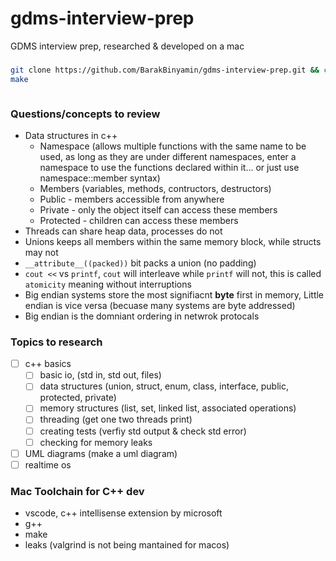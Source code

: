 # gdms-interview-prep
GDMS interview prep, researched & developed on a mac

### 
```bash
git clone https://github.com/BarakBinyamin/gdms-interview-prep.git && cd gdms-interview-prep
make
```
```bash

```

### Questions/concepts to review
- Data structures in c++
    - Namespace (allows multiple functions with the same name to be used, as long as they are under different namespaces, enter a namespace to use the functions declared within it... or just use namespace::member syntax)
    - Members (variables, methods, contructors, destructors)
    - Public - members accessible from anywhere
    - Private - only the object itself can access these members
    - Protected - children can access these members
- Threads can share heap data, processes do not
- Unions keeps all members within the same memory block, while structs may not
- `__attribute__((packed))` bit packs a union (no padding)
- `cout <<` vs `printf`, `cout` will interleave while `printf` will not, this is called `atomicity` meaning without interruptions
- Big endian systems store the most signifiacnt **byte** first in memory, Little endian is vice versa (becuase many systems are byte addressed)
- Big endian is the domniant ordering in netwrok protocals 


### Topics to research
- [ ] c++ basics
    - [ ] basic io, (std in, std out, files)
    - [ ] data structures (union, struct, enum, class, interface,  public, protected, private)
    - [ ] memory structures (list, set, linked list, associated operations)
    - [ ] threading (get one two threads print)
    - [ ] creating tests (verfiy std output & check std error)
    - [ ] checking for memory leaks
- [ ] UML diagrams (make a uml diagram)
- [ ] realtime os

### Mac Toolchain for C++ dev
- vscode, c++ intellisense extension by microsoft
- g++
- make
- leaks (valgrind is not being mantained for macos)